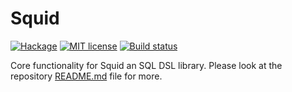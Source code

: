 # Squid

[![Hackage](https://img.shields.io/hackage/v/squid.svg?logo=haskell)](https://hackage.haskell.org/package/squid-core)
[![MIT license](https://img.shields.io/badge/license-MIT-blue.svg)](LICENSE)
[![Build status](https://img.shields.io/travis/epicallan/squid.svg?logo=travis)](https://travis-ci.org/epicallan/squid)

Core functionality for Squid an SQL DSL library. Please look at the repository [README.md](https://github.com/epicallan/squid/blob/master/README.md) file for more.
